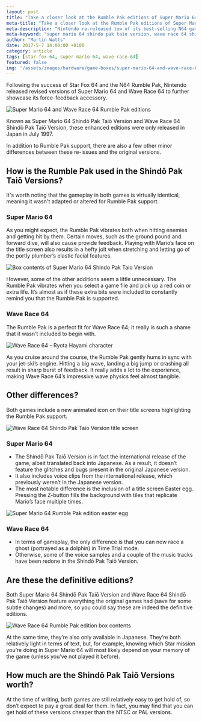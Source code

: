 ```yaml
---
layout: post
title: "Take a closer look at the Rumble Pak editions of Super Mario 64 and Wave Race 64"
meta-title: "Take a closer look at the Rumble Pak editions of Super Mario 64 and Wave Race 64"
meta-description: "Nintendo re-released tow of its best-selling N64 games, Super Mario 64 and Wave Race 64, in July 1997 with Rumble Pak support."
meta-keyword: "super mario 64 shindo pak taio version, wave race 64 shindo pak taio version, super mario 64 rumble version, wave race 64 rumble version, n64 rumble pak games"
author: "Martin Watts"
date: 2017-5-7 14:00:00 +0100
category: article
tags: [star-fox-64, super-mario-64, wave-race-64]
featured: false
img: '/assets/images/hardware/game-boxes/super-mario-64-and-wave-race-64-rumble-pak-editions.jpg'
---
```

Following the success of Star Fox 64 and the N64 Rumble Pak, Nintendo released revised versions of Super Mario 64 and Wave Race 64 to further showcase its force-feedback accessory.

![Super Mario 64 and Wave Race 64 Rumble Pak editions](/assets/images/hardware/game-boxes/super-mario-64-and-wave-race-64-rumble-pak-editions.jpg)

Known as Super Mario 64 Shindō Pak Taiō Version and Wave Race 64 Shindō Pak Taiō Version, these enhanced editions were only released in Japan in July 1997.

In addition to Rumble Pak support, there are also a few other minor differences between these re-issues and the original versions.

## How is the Rumble Pak used in the Shindō Pak Taiō Versions? ##

It's worth noting that the gameplay in both games is virtually identical, meaning it wasn't adapted or altered for Rumble Pak support.

### Super Mario 64 ###

As you might expect, the Rumble Pak vibrates both when hitting enemies and getting hit by them. Certain moves, such as the ground pound and forward dive, will also cause provide feedback. Playing with Mario’s face on the title screen also results in a hefty jolt when stretching and letting go of the portly plumber’s elastic facial features.

![Box contents of Super Mario 64 Shindo Pak Taio Version](/assets/images/hardware/game-boxes/super-mario-64-shindo-pak-taio-version-box-contents.jpg)

However, some of the other additions seem a little unnecessary. The Rumble Pak vibrates when you select a game file and pick up a red coin or extra life. It’s almost as if these extra bits were included to constantly remind you that the Rumble Pak is supported.

### Wave Race 64 ###

The Rumble Pak is a perfect fit for Wave Race 64; it really is such a shame that it wasn’t included to begin with.

![Wave Race 64 - Ryota Hayami character](/assets/images/games/wave-race-64/shindo-pak-taio-version/wave-race-64-shindo-taio-version-ryota-hayami.jpg)

As you cruise around the course, the Rumble Pak gently hums in sync with your jet-ski’s engine. Hitting a big wave, landing a big jump or crashing all result in sharp burst of feedback. It really adds a lot to the experience, making Wave Race 64’s impressive wave physics feel almost tangible.

## Other differences? ##

Both games include a new animated icon on their title screens highlighting the Rumble Pak support.

![Wave Race 64 Shindo Pak Taio Version title screen](/assets/images/games/wave-race-64/shindo-pak-taio-version/wave-race-64-shindo-taio-version-title-screen.jpg)

### Super Mario 64 ###

- The Shindō Pak Taiō Version is in fact the international release of the game, albeit translated back into Japanese. As a result, it doesn’t feature the glitches and bugs present in the original Japanese version.
- It also includes voice clips from the international release, which previously weren’t in the Japanese version.
- The most notable difference is the inclusion of a title screen Easter egg. Pressing the Z-button fills the background with tiles that replicate Mario’s face multiple times.

![Super Mario 64 Rumble Pak edition easter egg](/assets/images/games/super-mario-64/shindo-pak-taio-version/super-mario-64-shindo-pak-taio-version-title-screen-easter-egg.jpg)

### Wave Race 64 ###

- In terms of gameplay, the only difference is that you can now race a ghost (portrayed as a dolphin) in Time Trial mode.
- Otherwise, some of the voice samples and a couple of the music tracks have been redone in the Shindō Pak Taiō Version.

## Are these the definitive editions? ##

Both Super Mario 64 Shindō Pak Taiō Version and Wave Race 64 Shindō Pak Taiō Version feature everything the original games had (save for some subtle changes) and more, so you could say these are indeed the definitive editions.

![Wave Race 64 Rumble Pak edition box contents](/assets/images/hardware/game-boxes/wave-race-64-shindo-pak-taio-version-box-contents.jpg)

At the same time, they’re also only available in Japanese. They’re both relatively light in terms of text, but, for example, knowing which Star mission you’re doing in Super Mario 64 will most likely depend on your memory of the game (unless you’ve not played it before).

## How much are the Shindō Pak Taiō Versions worth? ##

At the time of writing, both games are still relatively easy to get hold of, so don’t expect to pay a great deal for them. In fact, you may find that you can get hold of these versions cheaper than the NTSC or PAL versions.